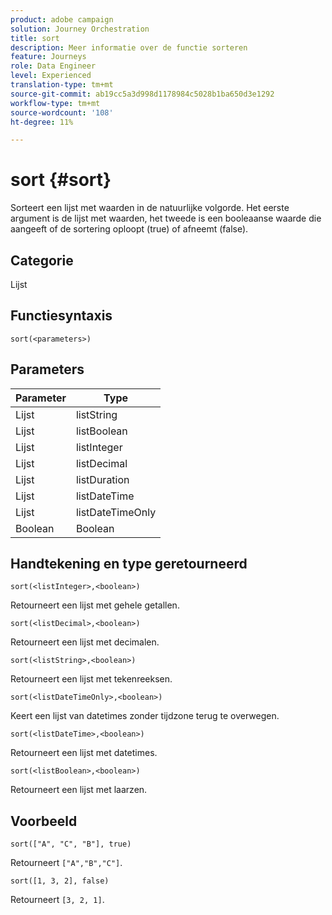 ```yaml
---
product: adobe campaign
solution: Journey Orchestration
title: sort
description: Meer informatie over de functie sorteren
feature: Journeys
role: Data Engineer
level: Experienced
translation-type: tm+mt
source-git-commit: ab19cc5a3d998d1178984c5028b1ba650d3e1292
workflow-type: tm+mt
source-wordcount: '108'
ht-degree: 11%

---
```



# sort {#sort}

Sorteert een lijst met waarden in de natuurlijke volgorde. Het eerste argument is de lijst met waarden, het tweede is een booleaanse waarde die aangeeft of de sortering oploopt (true) of afneemt (false).

## Categorie

Lijst

## Functiesyntaxis

`sort(<parameters>)`

## Parameters

| Parameter | Type |
|-----------|------------------|
| Lijst | listString |
| Lijst | listBoolean |
| Lijst | listInteger |
| Lijst | listDecimal |
| Lijst | listDuration |
| Lijst | listDateTime |
| Lijst | listDateTimeOnly |
| Boolean | Boolean |

## Handtekening en type geretourneerd

`sort(<listInteger>,<boolean>)`

Retourneert een lijst met gehele getallen.

`sort(<listDecimal>,<boolean>)`

Retourneert een lijst met decimalen.

`sort(<listString>,<boolean>)`

Retourneert een lijst met tekenreeksen.

`sort(<listDateTimeOnly>,<boolean>)`

Keert een lijst van datetimes zonder tijdzone terug te overwegen.

`sort(<listDateTime>,<boolean>)`

Retourneert een lijst met datetimes.

`sort(<listBoolean>,<boolean>)`

Retourneert een lijst met laarzen.

## Voorbeeld

`sort(["A", "C", "B"], true)`

Retourneert `["A","B","C"]`.

`sort([1, 3, 2], false)`

Retourneert `[3, 2, 1]`.
